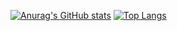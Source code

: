 [![Anurag's GitHub stats](https://github-readme-stats.vercel.app/api?username=zignalssss&show_icons=true&theme=radical )](https://github.com/anuraghazra/github-readme-stats)
[![Top Langs](https://github-readme-stats.vercel.app/api/top-langs/?username=zignalssss&langs_count=8&show_icons=true&theme=radical)](https://github.com/anuraghazra/github-readme-stats)
